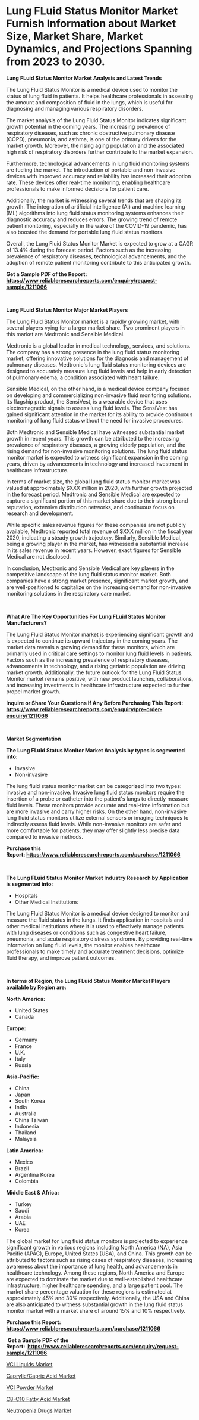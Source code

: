 <p><h1>Lung FLuid Status Monitor Market Furnish Information about Market Size, Market Share, Market Dynamics, and Projections Spanning from 2023 to 2030.</h1></p><p><strong>Lung FLuid Status Monitor Market Analysis and Latest Trends</strong></p>
<p><p>The Lung Fluid Status Monitor is a medical device used to monitor the status of lung fluid in patients. It helps healthcare professionals in assessing the amount and composition of fluid in the lungs, which is useful for diagnosing and managing various respiratory disorders.</p><p>The market analysis of the Lung Fluid Status Monitor indicates significant growth potential in the coming years. The increasing prevalence of respiratory diseases, such as chronic obstructive pulmonary disease (COPD), pneumonia, and asthma, is one of the primary drivers for the market growth. Moreover, the rising aging population and the associated high risk of respiratory disorders further contribute to the market expansion.</p><p>Furthermore, technological advancements in lung fluid monitoring systems are fueling the market. The introduction of portable and non-invasive devices with improved accuracy and reliability has increased their adoption rate. These devices offer real-time monitoring, enabling healthcare professionals to make informed decisions for patient care.</p><p>Additionally, the market is witnessing several trends that are shaping its growth. The integration of artificial intelligence (AI) and machine learning (ML) algorithms into lung fluid status monitoring systems enhances their diagnostic accuracy and reduces errors. The growing trend of remote patient monitoring, especially in the wake of the COVID-19 pandemic, has also boosted the demand for portable lung fluid status monitors.</p><p>Overall, the Lung Fluid Status Monitor Market is expected to grow at a CAGR of 13.4% during the forecast period. Factors such as the increasing prevalence of respiratory diseases, technological advancements, and the adoption of remote patient monitoring contribute to this anticipated growth.</p></p>
<p><strong>Get a Sample PDF of the Report:&nbsp; <a href="https://www.reliableresearchreports.com/enquiry/request-sample/1211066">https://www.reliableresearchreports.com/enquiry/request-sample/1211066</a></strong></p>
<p>&nbsp;</p>
<p><strong>Lung FLuid Status Monitor Major Market Players</strong></p>
<p><p>The Lung Fluid Status Monitor market is a rapidly growing market, with several players vying for a larger market share. Two prominent players in this market are Medtronic and Sensible Medical.</p><p>Medtronic is a global leader in medical technology, services, and solutions. The company has a strong presence in the lung fluid status monitoring market, offering innovative solutions for the diagnosis and management of pulmonary diseases. Medtronic's lung fluid status monitoring devices are designed to accurately measure lung fluid levels and help in early detection of pulmonary edema, a condition associated with heart failure.</p><p>Sensible Medical, on the other hand, is a medical device company focused on developing and commercializing non-invasive fluid monitoring solutions. Its flagship product, the SensiVest, is a wearable device that uses electromagnetic signals to assess lung fluid levels. The SensiVest has gained significant attention in the market for its ability to provide continuous monitoring of lung fluid status without the need for invasive procedures.</p><p>Both Medtronic and Sensible Medical have witnessed substantial market growth in recent years. This growth can be attributed to the increasing prevalence of respiratory diseases, a growing elderly population, and the rising demand for non-invasive monitoring solutions. The lung fluid status monitor market is expected to witness significant expansion in the coming years, driven by advancements in technology and increased investment in healthcare infrastructure.</p><p>In terms of market size, the global lung fluid status monitor market was valued at approximately $XXX million in 2020, with further growth projected in the forecast period. Medtronic and Sensible Medical are expected to capture a significant portion of this market share due to their strong brand reputation, extensive distribution networks, and continuous focus on research and development.</p><p>While specific sales revenue figures for these companies are not publicly available, Medtronic reported total revenue of $XXX million in the fiscal year 2020, indicating a steady growth trajectory. Similarly, Sensible Medical, being a growing player in the market, has witnessed a substantial increase in its sales revenue in recent years. However, exact figures for Sensible Medical are not disclosed.</p><p>In conclusion, Medtronic and Sensible Medical are key players in the competitive landscape of the lung fluid status monitor market. Both companies have a strong market presence, significant market growth, and are well-positioned to capitalize on the increasing demand for non-invasive monitoring solutions in the respiratory care market.</p></p>
<p>&nbsp;</p>
<p><strong>What Are The Key Opportunities For Lung FLuid Status Monitor Manufacturers?</strong></p>
<p><p>The Lung Fluid Status Monitor market is experiencing significant growth and is expected to continue its upward trajectory in the coming years. The market data reveals a growing demand for these monitors, which are primarily used in critical care settings to monitor lung fluid levels in patients. Factors such as the increasing prevalence of respiratory diseases, advancements in technology, and a rising geriatric population are driving market growth. Additionally, the future outlook for the Lung Fluid Status Monitor market remains positive, with new product launches, collaborations, and increasing investments in healthcare infrastructure expected to further propel market growth.</p></p>
<p><strong>Inquire or Share Your Questions If Any Before Purchasing This Report: <a href="https://www.reliableresearchreports.com/enquiry/pre-order-enquiry/1211066">https://www.reliableresearchreports.com/enquiry/pre-order-enquiry/1211066</a></strong></p>
<p>&nbsp;</p>
<p><strong>Market Segmentation</strong></p>
<p><strong>The Lung FLuid Status Monitor Market Analysis by types is segmented into:</strong></p>
<p><ul><li>Invasive</li><li>Non-invasive</li></ul></p>
<p><p>The lung fluid status monitor market can be categorized into two types: invasive and non-invasive. Invasive lung fluid status monitors require the insertion of a probe or catheter into the patient's lungs to directly measure fluid levels. These monitors provide accurate and real-time information but are more invasive and carry higher risks. On the other hand, non-invasive lung fluid status monitors utilize external sensors or imaging techniques to indirectly assess fluid levels. While non-invasive monitors are safer and more comfortable for patients, they may offer slightly less precise data compared to invasive methods.</p></p>
<p><strong>Purchase this Report:&nbsp;<a href="https://www.reliableresearchreports.com/purchase/1211066">https://www.reliableresearchreports.com/purchase/1211066</a></strong></p>
<p>&nbsp;</p>
<p><strong>The Lung FLuid Status Monitor Market Industry Research by Application is segmented into:</strong></p>
<p><ul><li>Hospitals</li><li>Other Medical Institutions</li></ul></p>
<p><p>The Lung Fluid Status Monitor is a medical device designed to monitor and measure the fluid status in the lungs. It finds application in hospitals and other medical institutions where it is used to effectively manage patients with lung diseases or conditions such as congestive heart failure, pneumonia, and acute respiratory distress syndrome. By providing real-time information on lung fluid levels, the monitor enables healthcare professionals to make timely and accurate treatment decisions, optimize fluid therapy, and improve patient outcomes.</p></p>
<p>&nbsp;</p>
<p><strong>In terms of Region, the Lung FLuid Status Monitor Market Players available by Region are:</strong></p>
<p>
    <p> <strong> North America: </strong>
        <ul>
            <li>United States</li>
            <li>Canada</li>
        </ul>
        </p> 
    <p> <strong> Europe: </strong>
        <ul>
            <li>Germany</li>
            <li>France</li>
            <li>U.K.</li>
            <li>Italy</li>
            <li>Russia</li>
        </ul>
        </p> 
    <p> <strong> Asia-Pacific: </strong>
        <ul>
            <li>China</li>
            <li>Japan</li>
            <li>South Korea</li>
            <li>India</li>
            <li>Australia</li>
            <li>China Taiwan</li>
            <li>Indonesia</li>
            <li>Thailand</li>
            <li>Malaysia</li>
        </ul>
        </p> 
    <p> <strong> Latin America: </strong>
        <ul>
            <li>Mexico</li>
            <li>Brazil</li>
            <li>Argentina Korea</li>
            <li>Colombia</li>
        </ul>
        </p> 
    <p> <strong> Middle East & Africa: </strong>
        <ul>
            <li>Turkey</li>
            <li>Saudi</li>
            <li>Arabia</li>
            <li>UAE</li>
            <li>Korea</li>
        </ul>
    </p>
    </p>
<p><p>The global market for lung fluid status monitors is projected to experience significant growth in various regions including North America (NA), Asia Pacific (APAC), Europe, United States (USA), and China. This growth can be attributed to factors such as rising cases of respiratory diseases, increasing awareness about the importance of lung health, and advancements in healthcare technology. Among these regions, North America and Europe are expected to dominate the market due to well-established healthcare infrastructure, higher healthcare spending, and a large patient pool. The market share percentage valuation for these regions is estimated at approximately 45% and 30% respectively. Additionally, the USA and China are also anticipated to witness substantial growth in the lung fluid status monitor market with a market share of around 15% and 10% respectively.</p></p>
<p><strong>Purchase this Report: <a href="https://www.reliableresearchreports.com/purchase/1211066">https://www.reliableresearchreports.com/purchase/1211066</a></strong></p>
<p>&nbsp;<strong>Get a Sample PDF of the Report:&nbsp;&nbsp;<a href="https://www.reliableresearchreports.com/enquiry/request-sample/1211066">https://www.reliableresearchreports.com/enquiry/request-sample/1211066</a></strong></p>
<p><strong></strong></p>
<p><p><a href="https://github.com/Chiragrp23/Market-Research-Report-List-1/blob/main/vci-liquids-market.md">VCI Liquids Market</a></p><p><a href="https://www.linkedin.com/pulse/capryliccapric-acid-market-research-report-provides-thorough/">Caprylic/Capric Acid Market</a></p><p><a href="https://github.com/Chiragrp22/Market-Research-Report-List-1/blob/main/vci-powder-market.md">VCI Powder Market</a></p><p><a href="https://www.linkedin.com/pulse/c8-c10-fatty-acid-market-size-2023-2030-global-industrial/">C8-C10 Fatty Acid Market</a></p><p><a href="https://medium.com/@santo151299/neutropenia-drugs-market-opportunities-and-strategies-forecast-for-period-from-2023-2030-1f21bed642d1">Neutropenia Drugs Market</a></p></p>